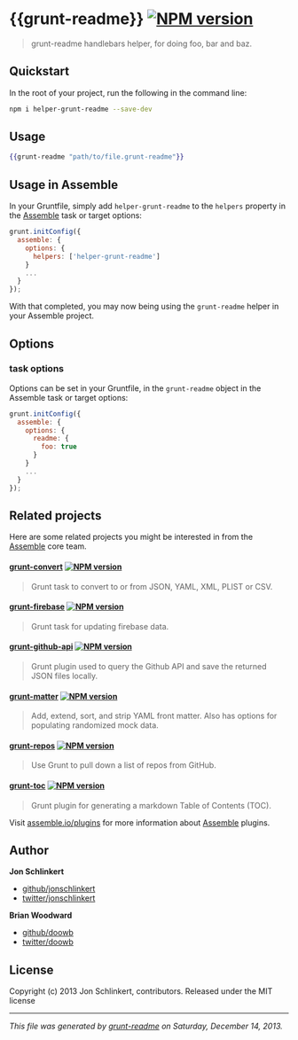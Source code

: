 # {{grunt-readme}} [![NPM version](https://badge.fury.io/js/helper-grunt-readme.png)](http://badge.fury.io/js/helper-grunt-readme)

> grunt-readme handlebars helper, for doing foo, bar and baz.

## Quickstart
In the root of your project, run the following in the command line:

```bash
npm i helper-grunt-readme --save-dev
```

## Usage

```handlebars
{{grunt-readme "path/to/file.grunt-readme"}}
```

## Usage in Assemble
In your Gruntfile, simply add `helper-grunt-readme` to the `helpers` property in the [Assemble](http://assemble.io) task or target options:

```javascript
grunt.initConfig({
  assemble: {
    options: {
      helpers: ['helper-grunt-readme']
    }
    ...
  }
});
```
With that completed, you may now being using the `grunt-readme` helper in your Assemble project.

## Options
### task options
Options can be set in your Gruntfile, in the `grunt-readme` object in the Assemble task or target options:

```javascript
grunt.initConfig({
  assemble: {
    options: {
      readme: {
        foo: true
      }
    }
    ...
  }
});
```

## Related projects
Here are some related projects you might be interested in from the [Assemble](http://assemble.io) core team.  

#### [grunt-convert](https://github.com/assemble/grunt-convert) [![NPM version](https://badge.fury.io/js/grunt-convert.png)](http://badge.fury.io/js/grunt-convert)
> Grunt task to convert to or from JSON, YAML, XML, PLIST or CSV.  

#### [grunt-firebase](https://github.com/assemble/grunt-firebase) [![NPM version](https://badge.fury.io/js/grunt-firebase.png)](http://badge.fury.io/js/grunt-firebase)
> Grunt task for updating firebase data.  

#### [grunt-github-api](https://github.com/assemble/grunt-github-api) [![NPM version](https://badge.fury.io/js/grunt-github-api.png)](http://badge.fury.io/js/grunt-github-api)
> Grunt plugin used to query the Github API and save the returned JSON files locally.  

#### [grunt-matter](https://github.com/assemble/grunt-matter) [![NPM version](https://badge.fury.io/js/grunt-matter.png)](http://badge.fury.io/js/grunt-matter)
> Add, extend, sort, and strip YAML front matter. Also has options for populating randomized mock data.  

#### [grunt-repos](https://github.com/assemble/grunt-repos) [![NPM version](https://badge.fury.io/js/grunt-repos.png)](http://badge.fury.io/js/grunt-repos)
> Use Grunt to pull down a list of repos from GitHub.  

#### [grunt-toc](https://github.com/assemble/grunt-toc) [![NPM version](https://badge.fury.io/js/grunt-toc.png)](http://badge.fury.io/js/grunt-toc)
> Grunt plugin for generating a markdown Table of Contents (TOC). 

Visit [assemble.io/plugins](http:/assemble.io/plugins/) for more information about [Assemble](http:/assemble.io/) plugins.


## Author

**Jon Schlinkert**

+ [github/jonschlinkert](https://github.com/jonschlinkert)
+ [twitter/jonschlinkert](http://twitter.com/jonschlinkert)

**Brian Woodward**

+ [github/doowb](https://github.com/doowb)
+ [twitter/doowb](http://twitter.com/jonschlinkert)


## License
Copyright (c) 2013 Jon Schlinkert, contributors.
Released under the MIT license

***

_This file was generated by [grunt-readme](https://github.com/assemble/grunt-readme) on Saturday, December 14, 2013._

[grunt]: http://gruntjs.com/
[Getting Started]: https://github.com/gruntjs/grunt/blob/devel/docs/getting_started.md
[package.json]: https://npmjs.org/doc/json.html

